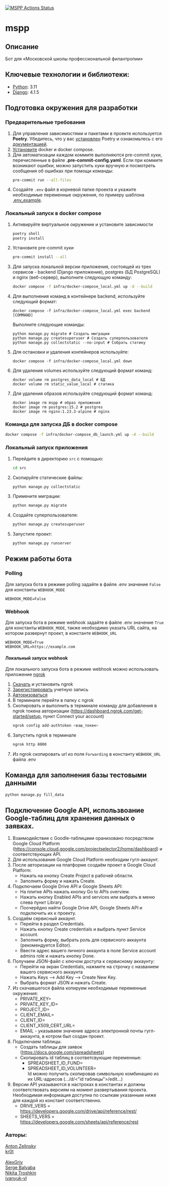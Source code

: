 [![MSPP Actions Status](https://github.com/Studio-Yandex-Practicum/mspp/actions/workflows/stage_deploy.yaml/badge.svg)](https://github.com/Studio-Yandex-Practicum/mspp/actions)
# mspp
## Описание
Бот для «Московской школы профессиональной филантропии»

## Ключевые технологии и библиотеки:
- [Python](https://www.python.org/): 3.11
- [Django](https://www.djangoproject.com/): 4.1.5

## Подготовка окружения для разработки
### Предварительные требования
1. Для управления зависимостями и пакетами в проекте используется **Poetry**. Убедитесь, что у вас [установлен](https://python-poetry.org/docs/#osx--linux--bashonwindows-install-instructions) Poetry и ознакомьтесь с его [документацией](https://python-poetry.org/docs/cli/).
2. [Установите](https://docs.docker.com/engine/install/) docker и docker compose.
3. Для автоматизации каждом коммите выполняются pre-commit хуки, перечисленные в файле **.pre-commit-config.yaml**. Если при коммите возникают ошибки, можно запустить хуки вручную и посмотреть сообщения об ошибках при помощи команды:
    ```bash
   pre-commit run --all-files
   ```
4. Создайте `.env` файл в корневой папке проекта и укажите необходимые переменные окружения, по примеру шаблона [.env_example](https://github.com/Studio-Yandex-Practicum/mspp/blob/develop/.env_example).

### Локальный запуск в docker compose
1. Активируйте виртуальное окружение и установите зависимости
    ```bash
    poetry shell
    poetry install


2. Установите pre-commit хуки
    ```bash
    pre-commit install --all
    ```

3. Для запуска локальной версии приложения, состоящей из трех сервисов - backend (Django приложение), postgres (БД PostgreSQL) и nginx (веб-сервер), выполните следующую команду:
    ```bash
    docker compose -f infra/docker-compose_local.yml up -d --build
    ```

4. Для выполнения команд в контейнере backend, используйте следующий формат:

    `docker compose -f infra/docker-compose_local.yml exec backend [COMMAND]`

    Выполните следующие команды:
    ```
    python manage.py migrate # Cоздать миграции
    python manage.py createsuperuser # Cоздать суперпользователя
    python manage.py collectstatic --no-input # Cобрать статику
    ```
5. Для остановки и удаления контейнеров используйте:

    `docker compose -f infra/docker-compose_local.yml down`


6. Для удаления volumes используйте следующий формат команд:
    ```
    docker volume rm postgres_data_local # БД
    docker volume rm static_value_local # статика
    ```

7. Для удаления образов используйте следующий формат команд:
    ```
    docker image rm mspp # образ приложения
    docker image rm postgres:15.2 # postgres
    docker image rm nginx:1.23.3-alpine # nginx
    ```

### Команда для запуска ДБ в docker compose
   ```bash
   docker compose -f infra/docker-compose_db_launch.yml up -d --build
   ```

### Локальный запуск приложения
1. Перейдите в директорию `src` с помощью:
   ```bash
   cd src
   ```

2. Скопируйте статические файлы:
   ```bash
   python manage.py collectstatic
   ```

3. Примените миграции:
   ```bash
   python manage.py migrate
   ```

4. Создайте суперпользователя:
   ```bash
   python manage.py createsuperuser
   ```

5. Запустите проект:
   ```bash
   python manage.py runserver
   ```


## Режим работы бота
### Polling
Для запуска бота в режиме polling задайте в файле .env значение `False` для константы `WEBHOOK_MODE`

```
WEBHOOK_MODE=False
```

### Webhook
Для запуска бота в режиме webhook задайте в файле .env значение `True` для константы `WEBHOOK_MODE`, также необходимо указать URL сайта, на котором развернут проект, в константе `WEBHOOK_URL`
```
WEBHOOK_MODE=True
WEBHOOK_URL=https://example.com
```

#### Локальный запуск webhook
Для локального запуска бота в режиме webhook можно использовать приложение [ngrok](https://ngrok.com/)

1. [Скачать](https://ngrok.com/download) и установить ngrok<br>
2. [Зарегистрировать](https://dashboard.ngrok.com/signup) учетную запись<br>
3. [Авторизоваться](https://dashboard.ngrok.com/login)
4. В терминале перейти в папку с ngrok
5. Скопировать и выполнить в терминале команду для добавления в ngrok токена авторизации (https://dashboard.ngrok.com/get-started/setup, пункт Connect your account)
    ```bash
    ngrok config add-authtoken <ваш_токен>
    ```
6. Запустить ngrok в терминале
    ```bash
    ngrok http 8000
    ```
7. Из ngrok скопировать url из поля `Forwarding` в константу `WEBHOOK_URL` файла .env

## Команда для заполнения базы тестовыми данными
```bash
python manage.py fill_data
```
## Подключение Google API, использвоание Google-таблиц для хранения данных о заявках.
1. Взаимодействие с Goodle-таблицами оранизовано посредством Google Cloud Platform (https://console.cloud.google.com/projectselector2/home/dashboard) и соответствующих API.
2. Для использования Google Cloud Platform необходим гугл-аккаунт.
3. После авторизации на платформе cоздаём проект в Google Cloud Platform:
    - Нажать на кнопку Create Project в рабочей области.
    - Заполнить форму и нажать Create.
4. Подключаем Google Drive API и Google Sheets API:
    - На плитке APIs нажать кнопку Go to APIs overview.
    - Нажать кнопку Enabled APIs and services или выбрать в меню слева пункт Library.
    - Поочерёдно найти Google Drive API, Google Sheets API и подключить их к проекту.
5. Создаём сервисный аккаунт.
    - Перейти в раздел Credentials.
    - Нажать кнопку Create credentials и выбрать пункт Service account.
    - Заполнить форму, выбрать роль для сервисного аккаунта (рекомендуется Editor).
    - Ввести адрес вашего личного аккаунта в поле Service account admins role и нажать кнопку Done.
6. Получаем JSON-файл с ключом доступа к сервисному аккаунту:
    - Перейти на экран Credentials, нажмите на строчку с названием вашего сервисного аккаунта
    - Нажать Keys –> Add Key –> Create New Key.
    - Выбрать формат JSON и нажать Create.
7. Из скачавшегося файла копируем необходимые переменные окружения:
    - PRIVATE_KEY=
    - PRIVATE_KEY_ID=
    - PROJECT_ID=
    - CLIENT_EMAIL=
    - CLIENT_ID=
    - CLIENT_X509_CERT_URL=
    - EMAIL - указываем значение адреса электронной почты гугл-аккаунта, в котром был создан проект.
8. Подключаем таблицы.
    - Создать таблицы  для заявок (https://docs.google.com/spreadsheets)
    - Скопировать id таблиц в соответсвующие переменные:
        - SPREADSHEET_ID_FUND=
        - SPREADSHEET_ID_VOLUNTEER= <br />
    Id можно получить скопировав символьную комбинацию из их URL-адресов (.../d/<"id таблицы">/edit...)
9. Версии API указываются в настроках в константах и должны соответствовать версиям на момент развертывания проекта. Необходимая информация доступна по ссылкам указанным ниже для каждой из констант соответственно.
    - DRIVE_VERS = https://developers.google.com/drive/api/reference/rest/
    - SHEETS_VERS = https://developers.google.com/sheets/api/reference/rest

### Авторы:
[Anton Zelinsky](https://github.com/AntonZelinsky)<br>
[kr0t](https://github.com/kr0t)<br>
<br>
[AlexGriv](https://github.com/AlexGriv)<br>
[Serge Balyaba](https://github.com/erges699)<br>
[Nikita Troshkin](https://github.com/Esedess)<br>
[ivanyuk-vl](https://github.com/ivanyuk-vl)
